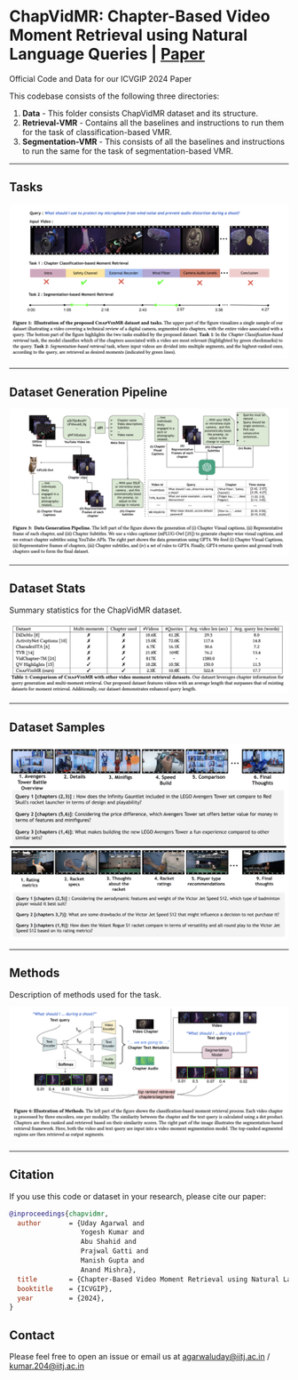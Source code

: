 # ChapVidMR: Chapter-Based Video Moment Retrieval using Natural Language Queries | [Paper](figures/ChapVidMR.pdf)
Official Code and Data for our ICVGIP 2024 Paper

This codebase consists of the following three directories:

1) **Data** - This folder consists ChapVidMR dataset and its structure.
2) **Retrieval-VMR** - Contains all the baselines and instructions to run them for the task of classification-based VMR.
3) **Segmentation-VMR** - This consists of all the baselines and instructions to run the same for the task of segmentation-based VMR.

---

## Tasks

![Introduction](figures/Introduction.png)

---

## Dataset Generation Pipeline

![Dataset Generation Pipeline](figures/dataset_generation_pipeline.png)

---

## Dataset Stats
Summary statistics for the ChapVidMR dataset.

![Dataset Stats](figures/dataset_stats.png)

---

## Dataset Samples


![Dataset Samples](figures/dataset_sample.png)

---

## Methods
Description of methods used for the task.

![Methods](figures/methods.png)

---
## Citation

If you use this code or dataset in your research, please cite our paper:

```bibtex
@inproceedings{chapvidmr,
  author       = {Uday Agarwal and
                  Yogesh Kumar and
                  Abu Shahid and
                  Prajwal Gatti and
                  Manish Gupta and
                  Anand Mishra},
  title        = {Chapter-Based Video Moment Retrieval using Natural Language Queries},
  booktitle    = {ICVGIP},
  year         = {2024},
}
```
## Contact

Please feel free to open an issue or email us at [agarwaluday@iitj.ac.in](mailto:agarwaluday@iitj.ac.in) / [kumar.204@iitj.ac.in](mailto:kumar.204@iitj.ac.in)


